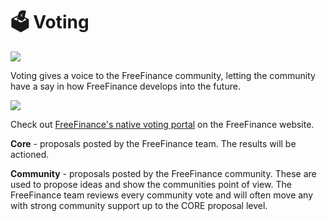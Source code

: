 # 🗳 Voting

![](../../.gitbook/assets/docs-masthead-1-.png)

Voting gives a voice to the FreeFinance community, letting the community have a say in how FreeFinance develops into the future.

![](../../.gitbook/assets/screenshot-2020-11-02-at-3.56.39-pm.png)

Check out [FreeFinance's native voting portal](https://voting.pancakeswap.finance/?_gl=1*pc8o0h*_ga*MTUzNDEzNDQxMy4xNjAwNzkzNDM4*_ga_334KNG3DMQ*MTYwNDMwMTk4Ni42MC4xLjE2MDQzMDM3MDIuMA..#/) on the FreeFinance website.

**Core** - proposals posted by the FreeFinance team. The results will be actioned.

**Community** - proposals posted by the FreeFinance community. These are used to propose ideas and show the communities point of view. The FreeFinance team reviews every community vote and will often move any with strong community support up to the CORE proposal level.

